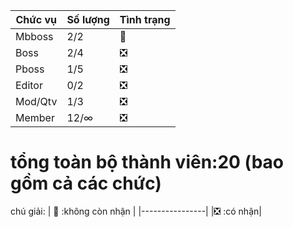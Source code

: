 | Chức vụ 	| Số lượng  	| Tình trạng  	|
|---------	|-----------	|---	|
| Mbboss  	|    2/2       	|   :no_entry_sign:	|
| Boss    	|      2/4     	|   :negative_squared_cross_mark:	|
| Pboss 	   |       1/5    	|   	:negative_squared_cross_mark:
| Editor  	|      0/2     	|   :negative_squared_cross_mark:	|
| Mod/Qtv  |    1/3    |    :negative_squared_cross_mark:
| Member  	|       12/∞  	|   :negative_squared_cross_mark:	|


# tổng toàn bộ thành viên:20 (bao gồm cả các chức)  
 chú giải:
 | :no_entry_sign: :không còn nhận |
 |----------------|
 |:negative_squared_cross_mark:	:có nhận|
